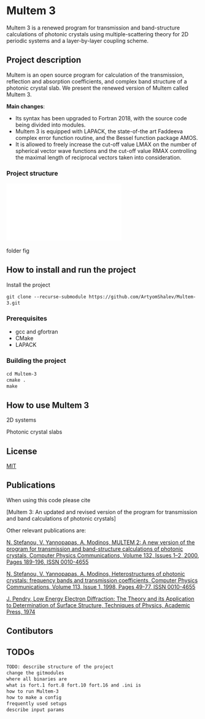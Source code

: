 # Multem 3 

Multem 3 is a renewed program for transmission and band-structure calculations of photonic crystals using multiple-scattering theory for 2D periodic systems and a layer-by-layer coupling scheme.

## Project description
Multem is an open source program for calculation of the transmission, reflection and absorption coefficients, and complex band structure of a photonic crystal slab. We present the renewed version of Multem called Multem 3. 

**Main changes**:
* Its  syntax has been upgraded to Fortran 2018, with the source code being divided into modules. 
* Multem 3 is equipped with LAPACK, the state-of-the art Faddeeva complex error function routine, and the Bessel function package AMOS. 
* It is allowed to freely increase the cut-off value LMAX on the number of spherical vector wave functions and the cut-off value RMAX controlling the maximal length of reciprocal vectors taken into consideration.

### Project structure

![Multem modules](multem_modules.pdf)

folder fig


## How to install and run the project
Install the project
```
git clone --recurse-submodule https://github.com/ArtyomShalev/Multem-3.git
```

### Prerequisites
* gcc and gfortran
* CMake
* LAPACK

### Building the project 
```
cd Multem-3
cmake .
make 
```

## How to use Multem 3

2D systems

Photonic crystal slabs



## License

[MIT](https://choosealicense.com/licenses/mit/)

## Publications

When using this code please cite 

[Multem 3: An updated and revised version of the program for transmission and band calculations of photonic crystals]

Other relevant publications are:

[N. Stefanou, V. Yannopapas, A. Modinos,
MULTEM 2: A new version of the program for transmission and band-structure calculations of photonic crystals,
Computer Physics Communications,
Volume 132, Issues 1–2,
2000,
Pages 189-196,
ISSN 0010-4655](https://doi.org/10.1016/S0010-4655(00)00131-4)

[N. Stefanou, V. Yannopapas, A. Modinos,
Heterostructures of photonic crystals: frequency bands and transmission coefficients,
Computer Physics Communications,
Volume 113, Issue 1,
1998,
Pages 49-77,
ISSN 0010-4655](https://doi.org/10.1016/S0010-4655(98)00060-5)

[J. Pendry, Low Energy Electron Diffraction: The Theory and its Application to
Determination of Surface Structure, Techniques of Physics, Academic Press, 1974](https://scripts.iucr.org/cgi-bin/paper?S0021889875010886)

## Contibutors

## TODOs 

    TODO: describe structure of the project
    change the gitmodules
    where all binaries are
    what is fort.1 fort.8 fort.10 fort.16 and .ini is
    how to run Multem-3
    how to make a config
    frequently used setups
    describe input params

    